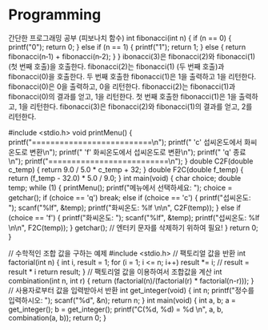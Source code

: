 # Programming
간단한 프로그래밍 공부
(피보나치 함수)
int fibonacci(int n) {
    if (n == 0) {
        printf("0");
        return 0;
    } else if (n == 1) {
        printf("1");
        return 1;
    } else {
        return fibonacci(n‐1) + fibonacci(n‐2);
    }
}
ibonacci(3)은 fibonacci(2)와 fibonacci(1) (첫 번째 호출)을 호출한다.
fibonacci(2)는 fibonacci(1) (두 번째 호출)과 fibonacci(0)을 호출한다.
두 번째 호출한 fibonacci(1)은 1을 출력하고 1을 리턴한다.
fibonacci(0)은 0을 출력하고, 0을 리턴한다.
fibonacci(2)는 fibonacci(1)과 fibonacci(0)의 결과를 얻고, 1을 리턴한다.
첫 번째 호출한 fibonacci(1)은 1을 출력하고, 1을 리턴한다.
fibonacci(3)은 fibonacci(2)와 fibonacci(1)의 결과를 얻고, 2를 리턴한다.

#include <stdio.h>
void printMenu()
{
printf("==========================\n");
printf(" 'c' 섭씨온도에서 화씨온도로 변환\n");
printf(" 'f' 화씨온도에서 섭씨온도로 변환\n");
printf(" 'q' 종료\n");
printf("==========================\n");
}
double C2F(double c_temp)
{
return 9.0 / 5.0 * c_temp + 32;
}
double F2C(double f_temp)
{
return (f_temp - 32.0) * 5.0 / 9.0;
}
int main(void)
{
char choice;
double temp;
while (1) {
printMenu();
printf("메뉴에서 선택하세요: ");
choice = getchar();
if (choice == 'q') break;
else if (choice == 'c') {
printf("섭씨온도: ");
scanf("%lf", &temp);
printf("화씨온도: %lf \n\n", C2F(temp));
}
else if (choice == 'f') {
printf("화씨온도: ");
scanf("%lf", &temp);
printf("섭씨온도: %lf \n\n", F2C(temp));
}
getchar(); // 엔터키 문자를 삭제하기 위하여 필요!
}
return 0;
}

// 수학적인 조합 값을 구하는 예제
#include <stdio.h>
// 팩토리얼 값을 반환
int factorial(int n)
{
int i, result = 1;
for (i = 1; i <= n; i++)
result *= i; // result = result * i
return result;
}
// 팩토리얼 값을 이용하여서 조합값을 계산
int combination(int n, int r)
{
return (factorial(n)/(factorial(r) * factorial(n-r)));
}
// 사용자로부터 값을 입력받아서 반환
int get_integer(void)
{
int n;
printf("정수를 입력하시오: ");
scanf("%d", &n);
return n;
}
int main(void)
{
int a, b;
a = get_integer();
b = get_integer();
printf("C(%d, %d) = %d \n", a, b, combination(a, b));
return 0;
}
